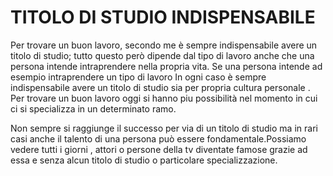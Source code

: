 # TITOLO DI STUDIO INDISPENSABILE


Per trovare un buon lavoro, secondo me è sempre indispensabile avere un titolo di studio; tutto questo però dipende dal tipo di lavoro anche che una persona intende intraprendere nella propria vita.‎ Se una persona intende ad esempio intraprendere un tipo di lavoro
In ogni caso è sempre indispensabile avere un titolo di studio sia per propria cultura personale . Per trovare un buon lavoro oggi si hanno piu possibilità nel momento in cui ci si specializza in un determinato ramo.

Non sempre si raggiunge il successo per via di un titolo di studio ma in rari casi anche il talento di una persona può essere fondamentale.Possiamo vedere tutti i giorni , attori o persone della tv diventate famose grazie ad essa e senza alcun titolo di studio o particolare specializzazione.
